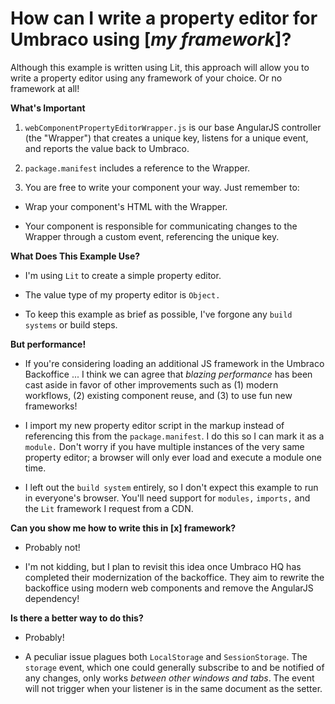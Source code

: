 
# How can I write a property editor for Umbraco using [_my framework_]?

  

Although this example is written using Lit, this approach will allow you to write a property editor using any framework of your choice. Or no framework at all!

  

**What's Important**

  

1. `webComponentPropertyEditorWrapper.js` is our base AngularJS controller (the "Wrapper") that creates a unique key, listens for a unique event, and reports the value back to Umbraco.

2. `package.manifest` includes a reference to the Wrapper.

3. You are free to write your component your way. Just remember to:

- Wrap your component's HTML with the Wrapper.

- Your component is responsible for communicating changes to the Wrapper through a custom event, referencing the unique key.

  
  

**What Does This Example Use?**

  

- I'm using `Lit` to create a simple property editor.

- The value type of my property editor is `Object.`

- To keep this example as brief as possible, I've forgone any `build systems` or build steps.

  

**But performance!**

  

- If you're considering loading an additional JS framework in the Umbraco Backoffice ... I think we can agree that _blazing performance_ has been cast aside in favor of other improvements such as (1) modern workflows, (2) existing component reuse, and (3) to use fun new frameworks!

- I import my new property editor script in the markup instead of referencing this from the `package.manifest`. I do this so I can mark it as a `module.` Don't worry if you have multiple instances of the very same property editor; a browser will only ever load and execute a module one time.

- I left out the `build system` entirely, so I don't expect this example to run in everyone's browser. You'll need support for `modules,` `imports,` and the `Lit` framework I request from a CDN.

  

**Can you show me how to write this in [x] framework?**

  

- Probably not!

- I'm not kidding, but I plan to revisit this idea once Umbraco HQ has completed their modernization of the backoffice. They aim to rewrite the backoffice using modern web components and remove the AngularJS dependency!

  

**Is there a better way to do this?**

  

- Probably!

- A peculiar issue plagues both `LocalStorage` and `SessionStorage`. The `storage` event, which one could generally subscribe to and be notified of any changes, only works _between other windows and tabs_. The event will not trigger when your listener is in the same document as the setter.
